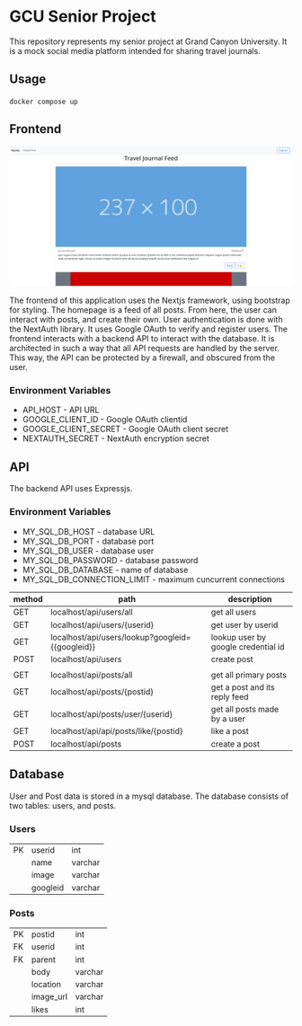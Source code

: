 # GCU Senior Project
This repository represents my senior project at Grand Canyon University. It is a mock social media platform intended for sharing travel journals.
## Usage
`docker compose up`
## Frontend
![frontend homepage](images/homepage.png)

The frontend of this application uses the Nextjs framework, using bootstrap for styling. The homepage is a feed of all posts. From here, the user can interact with posts, and create their own. User authentication is done with the NextAuth library. It uses Google OAuth to verify and register users. The frontend interacts with a backend API to interact with the database. It is architected in such a way that all API requests are handled by the server. This way, the API can be protected by a firewall, and obscured from the user. 
### Environment Variables
- API_HOST - API URL
- GOOGLE_CLIENT_ID - Google OAuth clientid
- GOOGLE_CLIENT_SECRET - Google OAuth client secret
- NEXTAUTH_SECRET - NextAuth encryption secret
## API
The backend API uses Expressjs.
### Environment Variables
- MY_SQL_DB_HOST - database URL
- MY_SQL_DB_PORT - database port
- MY_SQL_DB_USER - database user
- MY_SQL_DB_PASSWORD - database password
- MY_SQL_DB_DATABASE - name of database
- MY_SQL_DB_CONNECTION_LIMIT - maximum cuncurrent connections

|method|path|description|
|-|-|-|
| GET  | localhost/api/users/all                          | get all users |
| GET  | localhost/api/users/{userid}                     | get user by userid |
| GET  | localhost/api/users/lookup?googleid={{googleid}} | lookup user by google credential id |
| POST | localhost/api/users                              | create post |
||||
| GET  | localhost/api/posts/all                          | get all primary posts |
| GET  | localhost/api/posts/{postid}                     | get a post and its reply feed |
| GET  | localhost/api/posts/user/{userid}                | get all posts made by a user |
| GET  | localhost/api/api/posts/like/{postid}            | like a post |
| POST | localhost/api/posts                              | create a post |

## Database
User and Post data is stored in a mysql database. The database consists of two tables: users, and posts.
### Users
||||
|-|-|-|
|PK|userid|int|
||name|varchar|
||image|varchar|
||googleid|varchar|
### Posts
||||
|-|-|-|
|PK|postid|int|
|FK|userid|int|
|FK|parent|int|
||body|varchar|
||location|varchar|
||image_url|varchar|
||likes|int|